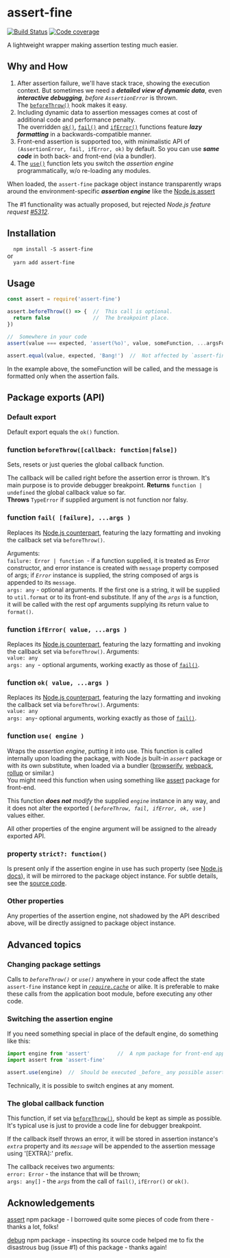 # assert-fine
[![Build Status](https://travis-ci.org/valango/assert-fine.svg?branch=master)](https://travis-ci.org/valango/assert-fine)  [![Code coverage](https://codecov.io/gh/valango/assert-fine/branch/master/graph/badge.svg)](https://codecov.io/gh/valango/assert-fine)

A lightweight wrapper making assertion testing much easier.

## Why and How
1. After assertion failure, we'll have stack trace, showing the execution context.
But sometimes we need a _**detailed view of dynamic data**_, even
_**interactive debugging**_, _before_ _`AssertionError`_ is thrown.<br />
The [`beforeThrow()`](#function-beforethrowcallback) hook makes it easy.
1. Including dynamic data to assertion messages comes at cost of additional code and
performance penalty.<br />
The overridden [`ok()`](#function-ok-value-args-), [`fail()`](#function-fail-failure-args-)
and [`ifError()`](#function-iferror-value-args-) functions feature _**lazy formatting**_
in a backwards-compatible manner.
1. Front-end assertion is supported too, with minimalistic API of `(AssertionError, fail, ifError, ok)`
by default. So you can use _**same code**_ in both back- and front-end (via a bundler).
1. The [`use()`](#function-use-engine-) function lets you switch the _assertion engine_ programmatically, w/o re-loading
any modules.

When loaded, the `assert-fine` package object instance transparently wraps around
the environment-specific
_**assertion engine**_ like the [Node.js assert](http://nodejs.org/api/assert.html)

The #1 functionality was actually proposed, but rejected _Node.js
feature request [#5312](https://github.com/nodejs/node/issues/5312)_.

## Installation
`  npm install -S assert-fine`<br />or<br />`  yarn add assert-fine`

## Usage
```js
const assert = require('assert-fine')

assert.beforeThrow(() => {  //  This call is optional.
  return false              //  The breakpoint place.
})

//  Somewhere in your code
assert(value === expected, 'assert(%o)', value, someFunction, ...argsForFunction)

assert.equal(value, expected, 'Bang!')  //  Not affected by `assert-fine`.
```
In the example above, the someFunction will be called, and the message is formatted only
when the assertion fails.

## Package exports (API)

### Default export
Default export equals the `ok()` function.

### function `beforeThrow([callback: function|false])`
Sets, resets or just queries the global callback function.

The callback will be called right before the assertion error is thrown.
It's main purpose is to provide debugger breakpoint.
**Returns** `function | undefined` the global callback value so far.<br/>
**Throws** `TypeError` if supplied argument is not function nor falsy.

### function `fail( [failure], ...args )`
Replaces its [Node.js counterpart](http://nodejs.org/api/assert.html#assert_assert_fail_message),
featuring the lazy formatting and invoking the callback set via `beforeThrow()`.

Arguments:<br/>
`failure: Error | function `- if a function supplied, it is treated as Error constructor,
and error instance is created with `message` property composed of args;
if _`Error`_ instance is supplied, the string composed of args is appended to its `message`.<br/>
`args: any` - optional arguments. If the first one is a string, it will be supplied to `util.format`
or to its front-end substitute. If any of the _`args`_ is a function, it will be called
with the rest opf arguments supplying its return value to `format()`.

### function `ifError( value, ...args )`
Replaces its [Node.js counterpart](http://nodejs.org/api/assert.html#assert_assert_iferror_value),
featuring the lazy formatting and invoking the callback set via `beforeThrow()`. Arguments:<br/>
`value: any`<br/>
`args: any `- optional arguments, working exactly as those of [`fail()`](#function-fail-failure-args-).

### function `ok( value, ...args )`
Replaces its [Node.js counterpart](http://nodejs.org/api/assert.html#assert_assert_ok_message),
featuring the lazy formatting and invoking the callback set via `beforeThrow()`. Arguments:<br/>
`value: any`<br/>
`args: any`- optional arguments, working exactly as those of [`fail()`](#function-fail-failure-args-).

### function `use( engine )`
Wraps the _assertion engine_, putting it into use.
This function is called internally upon
loading the package, with Node.js built-in _`assert`_ package or with its own substitute,
when loaded via a bundler ([browserify](https://browserify.org/), [webpack](https://webpack.js.org/),
[rollup](https://rollupjs.org) or similar.)<br/>
You might need this function when using something like
[assert](https://github.com/browserify/commonjs-assert) package for front-end.

This function _**does not** modify_ the supplied _`engine`_ instance in any way, and<br/>
it does not alter the exported ( _`beforeThrow, fail, ifError, ok, use`_ ) values either.

All other properties of the engine argument will be assigned to the already exported API.

### property `strict?: function()`
Is present only if the assertion engine in use has such property
(see [Node.js docs](http://nodejs.org/api/assert.html)), it will be mirrored to the
package object instance. For subtle details, see the [source code](src/common.js).

### Other properties
Any properties of the assertion engine, not shadowed by the API described above,
will be directly assigned to package object instance.

## Advanced topics
### Changing package settings
Calls to _`beforeThrow()`_ or _`use()`_ anywhere in your code affect the state `assert-fine` instance
kept in [_`require.cache`_](http://nodejs.org/api/modules.html#modules_require_cache) or alike.
It is preferable to make these calls from the application boot module, before executing
any other code.

### Switching the assertion engine
If you need something special in place of the default engine, do something like this:
```js
import engine from 'assert'         //  A npm package for front-end applications.
import assert from 'assert-fine'

assert.use(engine)  //  Should be executed _before_ any possible assertion call.
```
Technically, it is possible to switch engines at any moment.

### The global callback function
This function, if set  via [`beforeThrow()`](#function-beforethrowcallback), should be kept
as simple as possible. It's typical use is just to provide a code line for debugger breakpoint.

If the callback itself throws an error, it will be stored in assertion instance's _`extra`_
property and its _`message`_ will be appended to the assertion message using '[EXTRA]:' prefix.

The callback receives two arguments:<br/>
`error: Error` - the instance that will be thrown;<br/>
`args: any[]` - the _`args`_ from the call of `fail()`, `ifError()` or `ok()`.

## Acknowledgements
[assert](https://github.com/browserify/commonjs-assert) npm package - I borrowed quite some
pieces of code from there - thanks a lot, folks!

[debug](https://github.com/visionmedia/debug) npm package - inspecting its source code
helped me to fix the disastrous bug (issue #1) of this package - thanks again!
